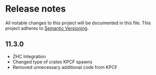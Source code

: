 # Release notes
All notable changes to this project will be documented in this file.
This project adheres to [Semantic Versioning](http://semver.org/).

## 11.3.0
- ZHC Integration
- Changed type of crates KPCF spawns
- Removed unnecessary additional code from KPCF